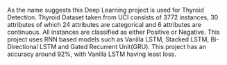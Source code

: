 As the name suggests this Deep Learning project is used for Thyroid Detection. Thyroid Dataset taken from UCI consists of 3772 instances, 30 attributes of which 24 attributes are categorical and 6 attributes are continuous. All instances are classified as either Positive or Negative. This project uses RNN based models such as Vanilla LSTM, Stacked LSTM, Bi-Directional LSTM and Gated Recurrent Unit(GRU). This project has an accuracy around 92%, with Vanilla LSTM having least loss.
